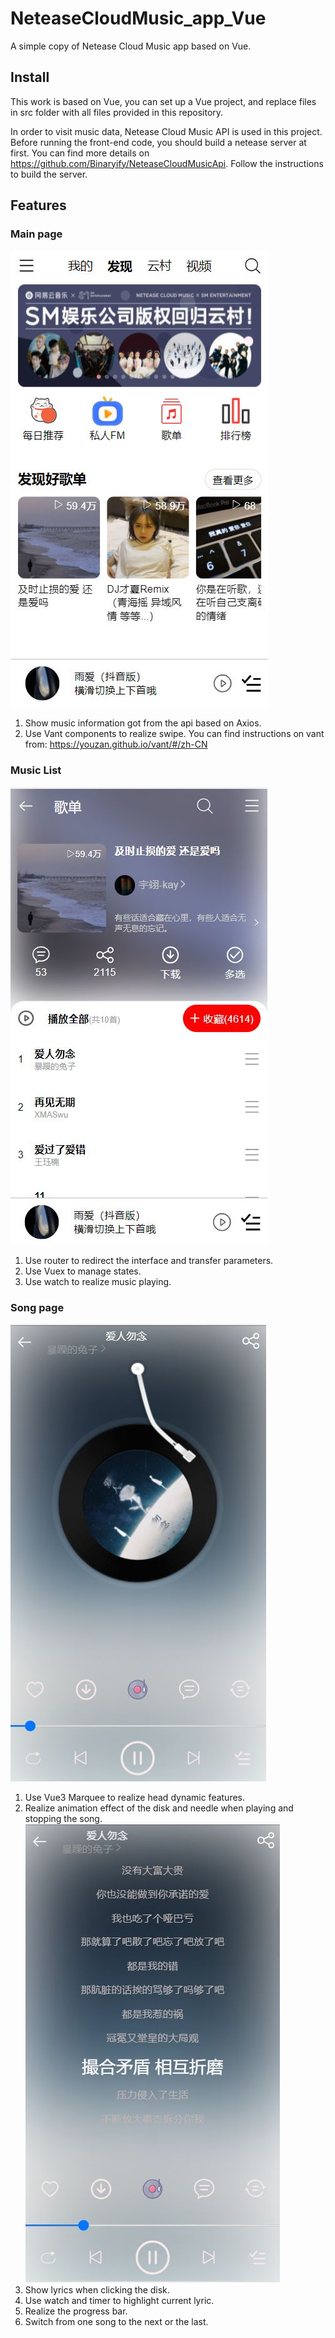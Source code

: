 # NeteaseCloudMusic_app_Vue
A simple copy of Netease Cloud Music app based on Vue.

## Install
This work is based on Vue, you can set up a Vue project, and replace files in src folder with all files provided in this repository.

In order to visit music data, Netease Cloud Music API is used in this project. Before running the front-end code, you should build a netease server at first. You can find more details on https://github.com/Binaryify/NeteaseCloudMusicApi. Follow the instructions to build the server.

## Features
### Main page
![alt text](https://github.com/Fanny-Yuan/NeteaseCloudMusic_app_Vue/blob/master/imgs/main%20page.JPG)
1. Show music information got from the api based on Axios.
2. Use Vant components to realize swipe. You can find instructions on vant from: https://youzan.github.io/vant/#/zh-CN

### Music List
![alt text](https://github.com/Fanny-Yuan/NeteaseCloudMusic_app_Vue/blob/master/imgs/music%20list.JPG)
1. Use router to redirect the interface and transfer parameters.
2. Use Vuex to manage states.
3. Use watch to realize music playing.

### Song page
![alt text](https://github.com/Fanny-Yuan/NeteaseCloudMusic_app_Vue/blob/master/imgs/music%20play.JPG)
1. Use Vue3 Marquee to realize head dynamic features.
2. Realize animation effect of the disk and needle when playing and stopping the song.
![alt text](https://github.com/Fanny-Yuan/NeteaseCloudMusic_app_Vue/blob/master/imgs/lyrics.JPG)
3. Show lyrics when clicking the disk.
4. Use watch and timer to highlight current lyric.
5. Realize the progress bar.
6. Switch from one song to the next or the last.

